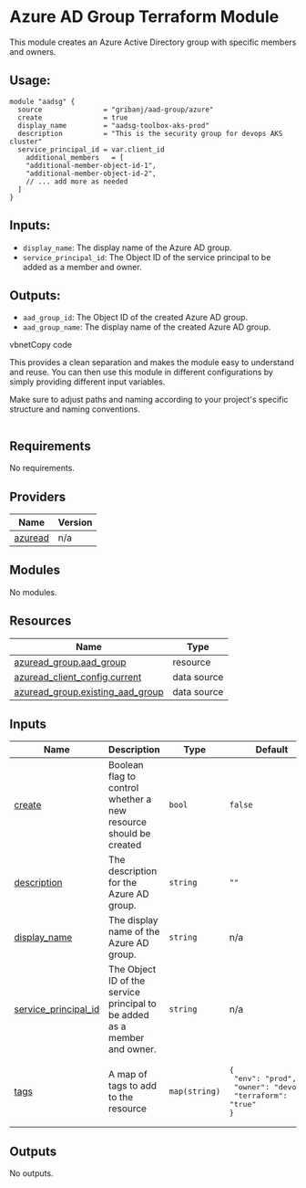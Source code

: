 # Azure AD Group Terraform Module

This module creates an Azure Active Directory group with specific members and owners.

## Usage:

```hcl
module "aadsg" {
  source               = "gribanj/aad-group/azure"
  create               = true
  display_name         = "aadsg-toolbox-aks-prod"
  description          = "This is the security group for devops AKS cluster"
  service_principal_id = var.client_id
    additional_members   = [
    "additional-member-object-id-1",
    "additional-member-object-id-2",
    // ... add more as needed
  ]
}
```

## Inputs:

- `display_name`: The display name of the Azure AD group.
- `service_principal_id`: The Object ID of the service principal to be added as a member and owner.

## Outputs:

- `aad_group_id`: The Object ID of the created Azure AD group.
- `aad_group_name`: The display name of the created Azure AD group.

vbnetCopy code

This provides a clean separation and makes the module easy to understand and reuse. You can then use this module in different configurations by simply providing different input variables.

Make sure to adjust paths and naming according to your project's specific structure and naming conventions.

```

```

<!-- BEGIN_TF_DOCS -->

## Requirements

No requirements.

## Providers

| Name                                                         | Version |
| ------------------------------------------------------------ | ------- |
| <a name="provider_azuread"></a> [azuread](#provider_azuread) | n/a     |

## Modules

No modules.

## Resources

| Name                                                                                                                              | Type        |
| --------------------------------------------------------------------------------------------------------------------------------- | ----------- |
| [azuread_group.aad_group](https://registry.terraform.io/providers/hashicorp/azuread/latest/docs/resources/group)                  | resource    |
| [azuread_client_config.current](https://registry.terraform.io/providers/hashicorp/azuread/latest/docs/data-sources/client_config) | data source |
| [azuread_group.existing_aad_group](https://registry.terraform.io/providers/hashicorp/azuread/latest/docs/data-sources/group)      | data source |

## Inputs

| Name                                                                                          | Description                                                               | Type          | Default                                                                             | Required |
| --------------------------------------------------------------------------------------------- | ------------------------------------------------------------------------- | ------------- | ----------------------------------------------------------------------------------- | :------: |
| <a name="input_create"></a> [create](#input_create)                                           | Boolean flag to control whether a new resource should be created          | `bool`        | `false`                                                                             |    no    |
| <a name="input_description"></a> [description](#input_description)                            | The description for the Azure AD group.                                   | `string`      | `""`                                                                                |    no    |
| <a name="input_display_name"></a> [display_name](#input_display_name)                         | The display name of the Azure AD group.                                   | `string`      | n/a                                                                                 |   yes    |
| <a name="input_service_principal_id"></a> [service_principal_id](#input_service_principal_id) | The Object ID of the service principal to be added as a member and owner. | `string`      | n/a                                                                                 |   yes    |
| <a name="input_tags"></a> [tags](#input_tags)                                                 | A map of tags to add to the resource                                      | `map(string)` | <pre>{<br> "env": "prod",<br> "owner": "devops",<br> "terraform": "true"<br>}</pre> |    no    |

## Outputs

No outputs.

<!-- END_TF_DOCS -->
